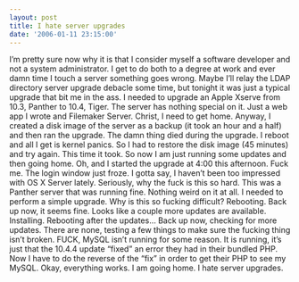 ```yaml
---
layout: post
title: I hate server upgrades
date: '2006-01-11 23:15:00'
---
```


I’m pretty sure now why it is that I consider myself a software developer and not a system administrator. I get to do both to a degree at work and ever damn time I touch a server something goes wrong. Maybe I’ll relay the LDAP directory server upgrade debacle some time, but tonight it was just a typical upgrade that bit me in the ass. I needed to upgrade an Apple Xserve from 10.3, Panther to 10.4, Tiger. The server has nothing special on it. Just a web app I wrote and Filemaker Server. Christ, I need to get home. Anyway, I created a disk image of the server as a backup (it took an hour and a half) and then ran the upgrade. The damn thing died during the upgrade. I reboot and all I get is kernel panics. So I had to restore the disk image (45 minutes) and try again. This time it took. So now I am just running some updates and then going home. Oh, and I started the upgrade at 4:00 this afternoon. Fuck me. The login window just froze. I gotta say, I haven’t been too impressed with OS X Server lately. Seriously, why the fuck is this so hard. This was a Panther server that was running fine. Nothing weird on it at all. I needed to perform a simple upgrade. Why is this so fucking difficult? Rebooting. Back up now, it seems fine. Looks like a couple more updates are available. Installing. Rebooting after the updates… Back up now, checking for more updates. There are none, testing a few things to make sure the fucking thing isn’t broken. FUCK, MySQL isn’t running for some reason. It is running, it’s just that the 10.4.4 update “fixed” an error they had in their bundled PHP. Now I have to do the reverse of the “fix” in order to get their PHP to see my MySQL. Okay, everything works. I am going home. I hate server upgrades.

<!--kg-card-end: markdown-->